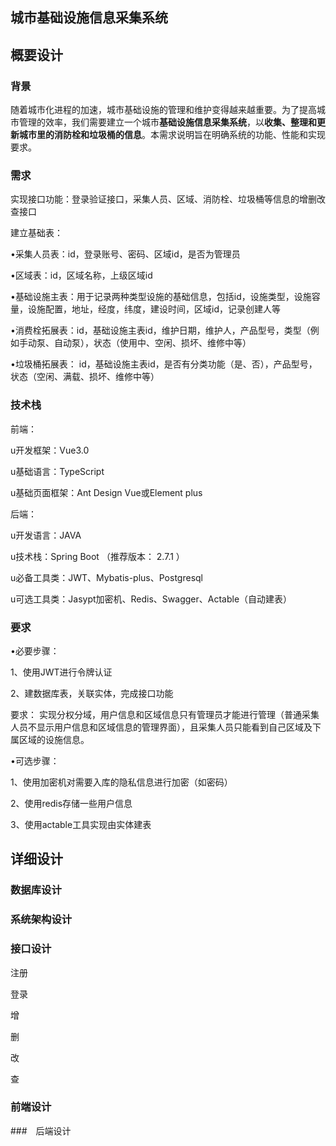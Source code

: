 ## 城市基础设施信息采集系统

## 概要设计

### 背景

随着城市化进程的加速，城市基础设施的管理和维护变得越来越重要。为了提高城市管理的效率，我们需要建立一个城市**基础设施信息采集系统**，以**收集、整理和更新城市里的消防栓和垃圾桶的信息**。本需求说明旨在明确系统的功能、性能和实现要求。

### 需求

实现接口功能：登录验证接口，采集人员、区域、消防栓、垃圾桶等信息的增删改查接口

建立基础表：

•采集人员表：id，登录账号、密码、区域id，是否为管理员

•区域表：id，区域名称，上级区域id

•基础设施主表：用于记录两种类型设施的基础信息，包括id，设施类型，设施容量，设施配置，地址，经度，纬度，建设时间，区域id，记录创建人等

•消费栓拓展表：id，基础设施主表id，维护日期，维护人，产品型号，类型（例如手动泵、自动泵），状态（使用中、空闲、损坏、维修中等）

•垃圾桶拓展表： id，基础设施主表id，是否有分类功能（是、否），产品型号，状态（空闲、满载、损坏、维修中等）



### 技术栈

前端：

u开发框架：Vue3.0

u基础语言：TypeScript

u基础页面框架：Ant Design Vue或Element plus



后端：

u开发语言：JAVA

u技术栈：Spring Boot （推荐版本： 2.7.1 ）

u必备工具类：JWT、Mybatis-plus、Postgresql

u可选工具类：Jasypt加密机、Redis、Swagger、Actable（自动建表）



### 要求

•必要步骤：

1、使用JWT进行令牌认证

2、建数据库表，关联实体，完成接口功能

要求： 实现分权分域，用户信息和区域信息只有管理员才能进行管理（普通采集人员不显示用户信息和区域信息的管理界面），且采集人员只能看到自己区域及下属区域的设施信息。



•可选步骤：

1、使用加密机对需要入库的隐私信息进行加密（如密码）

2、使用redis存储一些用户信息

3、使用actable工具实现由实体建表



## 详细设计

### 数据库设计

### 系统架构设计

### 接口设计

注册

登录

增

删

改

查

### 前端设计

###　后端设计


